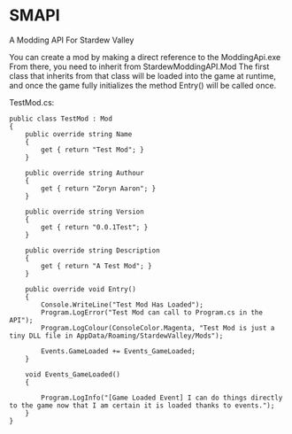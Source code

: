 # SMAPI
A Modding API For Stardew Valley

You can create a mod by making a direct reference to the ModdingApi.exe
From there, you need to inherit from StardewModdingAPI.Mod
The first class that inherits from that class will be loaded into the game at runtime, and once the game fully initializes the method Entry() will be called once.

TestMod.cs:

    public class TestMod : Mod
    {
        public override string Name
        {
            get { return "Test Mod"; }
        }

        public override string Authour
        {
            get { return "Zoryn Aaron"; }
        }

        public override string Version
        {
            get { return "0.0.1Test"; }
        }

        public override string Description
        {
            get { return "A Test Mod"; }
        }

        public override void Entry()
        {
            Console.WriteLine("Test Mod Has Loaded");
            Program.LogError("Test Mod can call to Program.cs in the API");
            Program.LogColour(ConsoleColor.Magenta, "Test Mod is just a tiny DLL file in AppData/Roaming/StardewValley/Mods");

            Events.GameLoaded += Events_GameLoaded;
        }

        void Events_GameLoaded()
        {
            
            Program.LogInfo("[Game Loaded Event] I can do things directly to the game now that I am certain it is loaded thanks to events.");
        }
    }
